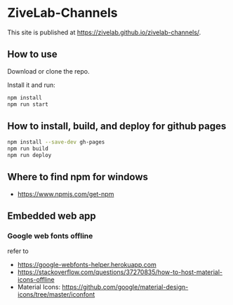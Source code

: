 # ZiveLab-Channels

This site is published at https://zivelab.github.io/zivelab-channels/.

## How to use

Download or clone the repo.

Install it and run:

```sh
npm install
npm run start
```

## How to install, build, and deploy for github pages

```sh
npm install --save-dev gh-pages
npm run build
npm run deploy
```

## Where to find npm for windows

- https://www.npmjs.com/get-npm

## Embedded web app

### Google web fonts offline

refer to

- https://google-webfonts-helper.herokuapp.com
- https://stackoverflow.com/questions/37270835/how-to-host-material-icons-offline
- Material Icons: https://github.com/google/material-design-icons/tree/master/iconfont
